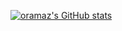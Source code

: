 [![oramaz's GitHub stats](https://github-readme-stats.vercel.app/api?username=oramaz&count_private=true&show_icons=true&hide=stars,issues&theme=radical)](https://github.com/anuraghazra/github-readme-stats)
